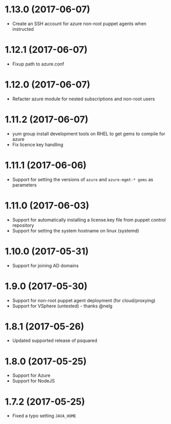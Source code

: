 # 1.13.0 (2017-06-07)
* Create an SSH account for azure non-root puppet agents when instructed

# 1.12.1 (2017-06-07)
* Fixup path to azure.conf

# 1.12.0 (2017-06-07)
* Refacter azure module for nested subscriptions and non-root users

# 1.11.2 (2017-06-07)
* yum group install development tools on RHEL to get gems to compile for azure
* Fix licence key handling

# 1.11.1 (2017-06-06)
* Support for setting the versions of `azure` and `azure-mgmt-* gems` as parameters

# 1.11.0 (2017-06-03)
* Support for automatically installing a license.key file from puppet control repository
* Support for setting the system hostname on linux (systemd)

# 1.10.0 (2017-05-31)
* Support for joining AD domains

# 1.9.0 (2017-05-30)
* Support for non-root puppet agent deployment (for cloud/proxying)
* Support for VSphere (untested) - thanks @nelg

# 1.8.1 (2017-05-26)
* Updated supported release of psquared

# 1.8.0 (2017-05-25)
* Support for Azure
* Support for NodeJS

# 1.7.2 (2017-05-25)
* Fixed a typo setting `JAVA_HOME`

